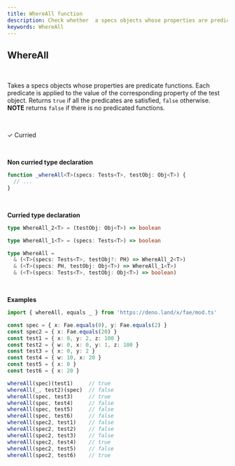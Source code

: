 ```yaml
---
title: WhereAll function
description: Check whether  a specs objects whose properties are predicate functions. Each predicate is applied to the value of the corresponding property of the test object. Returns `true` if all the predicates are satisfied, `false` otherwise (returns `false` if there is no predicated functions)
keywords: WhereAll
---
```


## WhereAll
<br>

Takes a specs objects whose properties are predicate functions. Each predicate is applied to the value of the corresponding property of the test object. Returns `true` if all the predicates are satisfied, `false` otherwise.
**NOTE** returns `false` if there is no predicated functions.

<br>

&check; Curried

<br>
<!---
&#10539; Not curred
-->

**Non curried type declaration**
```typescript
function _whereAll<T>(specs: Tests<T>, testObj: Obj<T>) {
  // ...
}
```
<br>

**Curried type declaration**

```typescript
type WhereAll_2<T> = (testObj: Obj<T>) => boolean

type WhereAll_1<T> = (specs: Tests<T>) => boolean

type WhereAll = 
  & (<T>(specs: Tests<T>, testObj?: PH) => WhereAll_2<T>)
  & (<T>(specs: PH, testObj: Obj<T>) => WhereAll_1<T>)
  & (<T>(specs: Tests<T>, testObj: Obj<T>) => boolean)

```
<br>

**Examples**
```typescript
import { whereAll, equals _ } from 'https://deno.land/x/fae/mod.ts'

const spec = { x: Fae.equals(0), y: Fae.equals(2) }
const spec2 = { x: Fae.equals(20) }
const test1 = { x: 0, y: 2, z: 100 }
const test2 = { w: 0, x: 0, y: 1, z: 100 }
const test3 = { x: 0, y: 2 }
const test4 = { w: 10, x: 20 }
const test5 = { x: 0 }
const test6 = { x: 20 }

whereAll(spec)(test1)     // true
whereAll(_, test2)(spec)  // false
whereAll(spec, test3)     // true 
whereAll(spec, test4)     // false   
whereAll(spec, test5)     // false
whereAll(spec, test6)     // false
whereAll(spec2, test1)    // false
whereAll(spec2, test2)    // false
whereAll(spec2, test3)    // false
whereAll(spec2, test4)    // true
whereAll(spec2, test5)    // false
whereAll(spec2, test6)    // true
```
